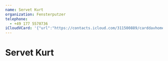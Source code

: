 ```yaml
---
name: Servet Kurt
organization: Fensterputzer
telephone:
  - +49 177 5570736
iCloudVCard: '{"url":"https://contacts.icloud.com/311500889/carddavhome/card/8EAEE28F-1C54-4FDD-A557-49D977071CDD.vcf","etag":"\"kmfhas8g\"","data":"BEGIN:VCARD\r\nVERSION:3.0\r\nFN:\r\nN:Kurt;Servet;;;\r\nUID:55F07AF4-3A74-4ED3-9A0A-047769A2ED05\r\nPRODID:-//Apple Inc.//iOS 13.6//EN\r\nREV:2025-04-03T22:18:04Z\r\nORG:Fensterputzer;\r\nTEL:+49 177 5570736\r\nEND:VCARD"}'
---
```

# Servet Kurt